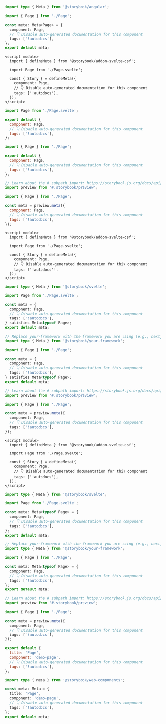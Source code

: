```ts filename="Page.stories.ts" renderer="angular" language="ts"
import type { Meta } from '@storybook/angular';

import { Page } from './Page';

const meta: Meta<Page> = {
  component: Page,
  // 👇 Disable auto-generated documentation for this component
  tags: ['!autodocs'],
};
export default meta;
```

```svelte filename="Page.stories.svelte" renderer="svelte" language="js" tabTitle="Svelte CSF"
<script module>
  import { defineMeta } from '@storybook/addon-svelte-csf';

  import Page from './Page.svelte';

  const { Story } = defineMeta({
    component: Page,
    // 👇 Disable auto-generated documentation for this component
    tags: ['!autodocs'],
  });
</script>
```

```js filename="Page.stories.js" renderer="svelte" language="js" tabTitle="CSF"
import Page from './Page.svelte';

export default {
  component: Page,
  // 👇 Disable auto-generated documentation for this component
  tags: ['!autodocs'],
};
```

```js filename="Page.stories.js" renderer="common" language="js" tabTitle="CSF 3"
import { Page } from './Page';

export default {
  component: Page,
  // 👇 Disable auto-generated documentation for this component
  tags: ['!autodocs'],
};
```

```js filename="Page.stories.js" renderer="react" language="js" tabTitle="CSF Next 🧪"
// Learn about the # subpath import: https://storybook.js.org/docs/api/csf/csf-factories#subpath-imports
import preview from '#.storybook/preview';

import { Page } from './Page';

const meta = preview.meta({
  component: Page,
  // 👇 Disable auto-generated documentation for this component
  tags: ['!autodocs'],
});
```

```svelte filename="Page.stories.svelte" renderer="svelte" language="ts-4-9" tabTitle="Svelte CSF"
<script module>
  import { defineMeta } from '@storybook/addon-svelte-csf';

  import Page from './Page.svelte';

  const { Story } = defineMeta({
    component: Page,
    // 👇 Disable auto-generated documentation for this component
    tags: ['!autodocs'],
  });
</script>
```

```ts filename="Page.stories.ts" renderer="svelte" language="ts-4-9" tabTitle="CSF"
import type { Meta } from '@storybook/svelte';

import Page from './Page.svelte';

const meta = {
  component: Page,
  // 👇 Disable auto-generated documentation for this component
  tags: ['!autodocs'],
} satisfies Meta<typeof Page>;
export default meta;
```

```ts filename="Page.stories.ts" renderer="common" language="ts-4-9" tabTitle="CSF 3"
// Replace your-framework with the framework you are using (e.g., nextjs, vue3-vite)
import type { Meta } from '@storybook/your-framework';

import { Page } from './Page';

const meta = {
  component: Page,
  // 👇 Disable auto-generated documentation for this component
  tags: ['!autodocs'],
} satisfies Meta<typeof Page>;
export default meta;
```

```ts filename="Page.stories.ts" renderer="react" language="ts-4-9" tabTitle="CSF Next 🧪"
// Learn about the # subpath import: https://storybook.js.org/docs/api/csf/csf-factories#subpath-imports
import preview from '#.storybook/preview';

import { Page } from './Page';

const meta = preview.meta({
  component: Page,
  // 👇 Disable auto-generated documentation for this component
  tags: ['!autodocs'],
});
```

```svelte filename="Page.stories.svelte" renderer="svelte" language="ts" tabTitle="Svelte CSF"
<script module>
  import { defineMeta } from '@storybook/addon-svelte-csf';

  import Page from './Page.svelte';

  const { Story } = defineMeta({
    component: Page,
    // 👇 Disable auto-generated documentation for this component
    tags: ['!autodocs'],
  });
</script>
```

```ts filename="Page.stories.ts" renderer="svelte" language="ts" tabTitle="CSF"
import type { Meta } from '@storybook/svelte';

import Page from './Page.svelte';

const meta: Meta<typeof Page> = {
  component: Page,
  // 👇 Disable auto-generated documentation for this component
  tags: ['!autodocs'],
};
export default meta;
```

```ts filename="Page.stories.ts" renderer="common" language="ts" tabTitle="CSF 3"
// Replace your-framework with the framework you are using (e.g., nextjs, vue3-vite)
import type { Meta } from '@storybook/your-framework';

import { Page } from './Page';

const meta: Meta<typeof Page> = {
  component: Page,
  // 👇 Disable auto-generated documentation for this component
  tags: ['!autodocs'],
};
export default meta;
```

```ts filename="Page.stories.ts" renderer="react" language="ts" tabTitle="CSF Next 🧪"
// Learn about the # subpath import: https://storybook.js.org/docs/api/csf/csf-factories#subpath-imports
import preview from '#.storybook/preview';

import { Page } from './Page';

const meta = preview.meta({
  component: Page,
  // 👇 Disable auto-generated documentation for this component
  tags: ['!autodocs'],
});
```

```js filename="Page.stories.js" renderer="web-components" language="js"
export default {
  title: 'Page',
  component: 'demo-page',
  // 👇 Disable auto-generated documentation for this component
  tags: ['!autodocs'],
};
```

```ts filename="Page.stories.ts" renderer="web-components" language="ts"
import type { Meta } from '@storybook/web-components';

const meta: Meta = {
  title: 'Page',
  component: 'demo-page',
  // 👇 Disable auto-generated documentation for this component
  tags: ['!autodocs'],
};
export default meta;
```
